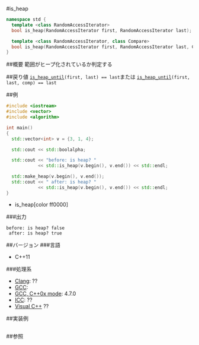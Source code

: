 #is_heap
```cpp
namespace std {
  template <class RandomAccessIterator>
  bool is_heap(RandomAccessIterator first, RandomAccessIterator last);

  template <class RandomAccessIterator, class Compare>
  bool is_heap(RandomAccessIterator first, RandomAccessIterator last, Compare comp);
}
```

##概要
範囲がヒープ化されているか判定する



##戻り値
[`is_heap_until`](/reference/algorithm/is_heap_until.md)`(first, last) == last`または
[`is_heap_until`](/reference/algorithm/is_heap_until.md)`(first, last, comp) == last`


##例
```cpp
#include <iostream>
#include <vector>
#include <algorithm>

int main()
{
  std::vector<int> v = {3, 1, 4};

  std::cout << std::boolalpha;

  std::cout << "before: is heap? "
            << std::is_heap(v.begin(), v.end()) << std::endl;

  std::make_heap(v.begin(), v.end());
  std::cout << " after: is heap? "
            << std::is_heap(v.begin(), v.end()) << std::endl;
}
```
* is_heap[color ff0000]

###出力
```
before: is heap? false
 after: is heap? true
```

##バージョン
###言語
- C++11

###処理系
- [Clang](/implementation#clang.md): ??
- [GCC](/implementation#gcc.md): 
- [GCC, C++0x mode](/implementation#gcc.md): 4.7.0
- [ICC](/implementation#icc.md): ??
- [Visual C++](/implementation#visual_cpp.md) ??


##実装例
```cpp
```

##参照

